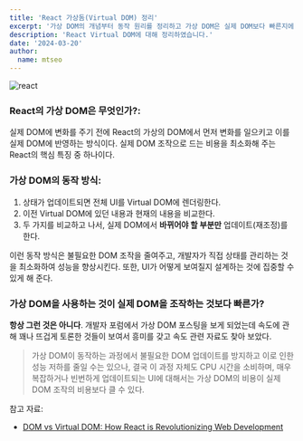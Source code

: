 ```yaml
---
title: 'React 가상돔(Virtual DOM) 정리'
excerpt: '가상 DOM의 개념부터 동작 원리를 정리하고 가상 DOM은 실제 DOM보다 빠른지에 대해 알아보았습니다.'
description: 'React Virtual DOM에 대해 정리하였습니다.'
date: '2024-03-20'
author:
  name: mtseo
---
```


![react](/assets/blog/images/react.png)

### React의 가상 DOM은 무엇인가?:

실제 DOM에 변화를 주기 전에 React의 가상의 DOM에서 먼저 변화를 일으키고 이를 실제 DOM에 반영하는 방식이다. 실제 DOM 조작으로 드는 비용을 최소화해 주는 React의 핵심 특징 중 하나이다.

### 가상 DOM의 동작 방식:

1. 상태가 업데이트되면 전체 UI를 Virtual DOM에 렌더링한다.
2. 이전 Virtual DOM에 있던 내용과 현재의 내용을 비교한다.
3. 두 가지를 비교하고 나서, 실제 DOM에서 **바뀌어야 할 부분만** 업데이트(재조정)를 한다.

이런 동작 방식은 불필요한 DOM 조작을 줄여주고, 개발자가 직접 상태를 관리하는 것을 최소화하여 성능을 향상시킨다. 또한, UI가 어떻게 보여질지 설계하는 것에 집중할 수 있게 해 준다.

### 가상 DOM을 사용하는 것이 실제 DOM을 조작하는 것보다 빠른가?

**항상 그런 것은 아니다**. 개발자 포럼에서 가상 DOM 포스팅을 보게 되었는데 속도에 관해 꽤나 뜨겁게 토론한 것들이 보여서 흥미를 갖고 속도 관련 자료도 찾아 보았다.

> 가상 DOM이 동작하는 과정에서 불필요한 DOM 업데이트를 방지하고 이로 인한 성능 저하를 줄일 수는 있으나, 결국 이 과정 자체도 CPU 시간을 소비하며, 매우 복잡하거나 빈번하게 업데이트되는 UI에 대해서는 가상 DOM의 비용이 실제 DOM 조작의 비용보다 클 수 있다.

참고 자료:

- [DOM vs Virtual DOM: How React is Revolutionizing Web Development](https://dev.to/roktim32/dom-vs-virtual-dom-how-react-is-revolutionizing-web-development-2g6g)
